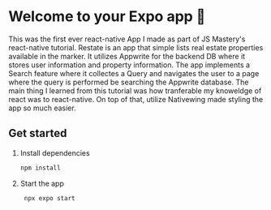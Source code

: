 # Welcome to your Expo app 👋

This was the first ever react-native App I made as part of JS Mastery's react-native tutorial. Restate is an app that simple lists real estate properties available in the marker.
It utilizes Appwrite for the backend DB where it stores user information and property information. The app implements a Search feature where it collectes a Query and navigates the
user to a page where the query is performed be searching the Appwrite database. The main thing I learned from this tutorial was how tranferable my knoweldge of react was to react-native.
On top of that, utilize Nativewing made styling the app so much easier.

## Get started

1. Install dependencies

   ```bash
   npm install
   ```

2. Start the app

   ```bash
    npx expo start
   ```
